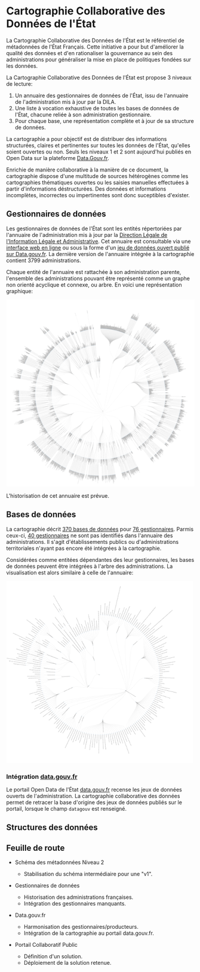 Cartographie Collaborative des Données de l'État
========================================================

La Cartographie Collaborative des Données de l'État est le référentiel de métadonnées de l'État Français. Cette initiative a pour but d'améliorer la qualité des données et d'en rationaliser la gouvernance au sein des administrations pour généraliser la mise en place de politiques fondées sur les données. 

La Cartographie Collaborative des Données de l'État est propose 3 niveaux de lecture:
  
  1. Un annuaire des gestionnaires de données de l'État, issu de l'annuaire de l'administration mis à jour par la DILA.
  2. Une liste à vocation exhaustive de toutes les bases de données de l'État, chacune reliée à son administration gestionnaire.
  3. Pour chaque base, une représentation complète et à jour de sa structure de données.
  
La cartographie a pour objectif est de distribuer des informations structurées, claires et pertinentes sur toutes les données de l'État, qu'elles soient ouvertes ou non. Seuls les niveaux 1 et 2 sont aujourd'hui publiés en Open Data sur la plateforme [Data.Gouv.fr](https://www.data.gouv.fr/fr/datasets/cartographie-collaborative-des-donnees-de-letat/).

Enrichie de manière collaborative à la manière de ce document, la cartographie dispose d'une multitude de sources hétérogènes comme les cartographies thématiques ouvertes ou les saisies manuelles effectuées à partir d'informations déstructurées. Des données et informations incomplètes, incorrectes ou impertinentes sont donc suceptibles d'exister.



## Gestionnaires de données

Les gestionnaires de données de l'État sont les entités répertoriées par l'annuaire de l'administration mis à jour par la [Direction Légale de l'Information Légale et Administrative](http://www.dila.premier-ministre.gouv.fr/). Cet annuaire est consultable via une [interface web en ligne](https://lannuaire.service-public.fr) ou sous la forme d'un [jeu de données ouvert publié sur Data.gouv.fr](https://www.data.gouv.fr/fr/datasets/annuaire-des-services-publics-nationaux/). La dernière version de l'annuaire intégrée à la cartographie contient 3799 administrations.

Chaque entité de l'annuaire est rattachée à son administration parente, l'ensemble des administrations pouvant être représenté comme un graphe non orienté acyclique et connexe, ou arbre. En voici une représentation graphique:

[![administrations](reporting/administrations-thumb.png)](reporting/administrations.png)

L'historisation de cet annuaire est prévue.

## Bases de données

La cartographie décrit [370 bases de données](http://bases.gouv2.fr/bases) pour [76 gestionnaires](http://bases.gouv2.fr/gestionnaires). Parmis ceux-ci, [40 gestionnaires](http://bases.gouv2.fr/gestionnaires/inconnus) ne sont pas identifiés dans l'annuaire des administrations. Il s'agit d'établissements publics ou d'administrations territoriales n'ayant pas encore été intégrées à la cartographie.

Considérées comme entitées dépendantes des leur gestionnaires, les bases de données peuvent être intégrées à l'arbre des administrations. La visualisation est alors similaire à celle de l'annuaire:

[![bases de données](reporting/cartographie-thumb.png)](reporting/cartographie.png)


### Intégration [data.gouv.fr](https://www.data.gouv.fr)

Le portail Open Data de l'État [data.gouv.fr](https://www.data.gouv.fr) recense les jeux de données ouverts de l'administration. La cartographie collaborative des données permet de retracer la base d'origine des jeux de données publiés sur le portail, lorsque le champ `datagouv` est renseigné.

## Structures des données

## Feuille de route

* Schéma des métadonnées Niveau 2
  - Stabilisation du schéma intermédiaire pour une "v1".

* Gestionnaires de données
  - Historisation des administrations françaises.
  - Intégration des gestionnaires manquants.
  
* Data.gouv.fr
  - Harmonisation des gestionnaires/producteurs.
  - Intégration de la cartographie au portail data.gouv.fr.

* Portail Collaboratif Public
  - Définition d'un solution.
  - Déploiement de la solution retenue.

